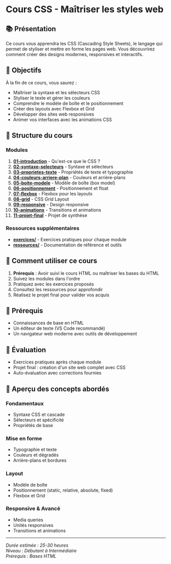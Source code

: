 # Cours CSS - Maîtriser les styles web

## 📚 Présentation

Ce cours vous apprendra les CSS (Cascading Style Sheets), le langage qui permet de styliser et mettre en forme les pages web. Vous découvrirez comment créer des designs modernes, responsives et interactifs.

## 🎯 Objectifs

À la fin de ce cours, vous saurez :
- Maîtriser la syntaxe et les sélecteurs CSS
- Styliser le texte et gérer les couleurs
- Comprendre le modèle de boîte et le positionnement
- Créer des layouts avec Flexbox et Grid
- Développer des sites web responsives
- Animer vos interfaces avec les animations CSS

## 📂 Structure du cours

### Modules

1. **[01-introduction](01-introduction/)** - Qu'est-ce que le CSS ?
2. **[02-syntaxe-selecteurs](02-syntaxe-selecteurs/)** - Syntaxe et sélecteurs
3. **[03-proprietes-texte](03-proprietes-texte/)** - Propriétés de texte et typographie
4. **[04-couleurs-arriere-plan](04-couleurs-arriere-plan/)** - Couleurs et arrière-plans
5. **[05-boite-modele](05-boite-modele/)** - Modèle de boîte (box model)
6. **[06-positionnement](06-positionnement/)** - Positionnement et float
7. **[07-flexbox](07-flexbox/)** - Flexbox pour les layouts
8. **[08-grid](08-grid/)** - CSS Grid Layout
9. **[09-responsive](09-responsive/)** - Design responsive
10. **[10-animations](10-animations/)** - Transitions et animations
11. **[11-projet-final](11-projet-final/)** - Projet de synthèse

### Ressources supplémentaires

- **[exercices/](exercices/)** - Exercices pratiques pour chaque module
- **[ressources/](ressources/)** - Documentation de référence et outils

## 🚀 Comment utiliser ce cours

1. **Prérequis** : Avoir suivi le cours HTML ou maîtriser les bases du HTML
2. Suivez les modules dans l'ordre
3. Pratiquez avec les exercices proposés
4. Consultez les ressources pour approfondir
5. Réalisez le projet final pour valider vos acquis

## 🔧 Prérequis

- Connaissances de base en HTML
- Un éditeur de texte (VS Code recommandé)
- Un navigateur web moderne avec outils de développement

## 📝 Évaluation

- Exercices pratiques après chaque module
- Projet final : création d'un site web complet avec CSS
- Auto-évaluation avec corrections fournies

## 🎨 Aperçu des concepts abordés

### Fondamentaux
- Syntaxe CSS et cascade
- Sélecteurs et spécificité
- Propriétés de base

### Mise en forme
- Typographie et texte
- Couleurs et dégradés
- Arrière-plans et bordures

### Layout
- Modèle de boîte
- Positionnement (static, relative, absolute, fixed)
- Flexbox et Grid

### Responsive & Avancé
- Media queries
- Unités responsives
- Transitions et animations

---

*Durée estimée : 25-30 heures*  
*Niveau : Débutant à Intermédiaire*  
*Prérequis : Bases HTML*